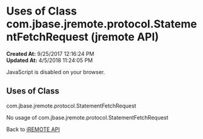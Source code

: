 # Uses of Class com.jbase.jremote.protocol.StatementFetchRequest (jremote API)

**Created At:** 9/25/2017 12:16:24 PM  
**Updated At:** 4/5/2018 11:24:05 PM  

<script type="text/javascript"><!--
    try {
        if (location.href.indexOf('is-external=true') == -1) {
            parent.document.title="Uses of Class com.jbase.jremote.protocol.StatementFetchRequest (jremote   API)";
        }
    }
    catch(err) {
    }
//--></script><noscript><div>JavaScript is disabled on your browser.</div></noscript><!-- ========= START OF TOP NAVBAR ======= -->
<!--   -->

<script type="text/javascript"><!--
  allClassesLink = document.getElementById("allclasses_navbar_top");
  if(window==top) {
    allClassesLink.style.display = "block";
  }
  else {
    allClassesLink.style.display = "none";
  }
  //--></script>
<!--   -->
<!-- ========= END OF TOP NAVBAR ========= -->
## Uses of Class
com.jbase.jremote.protocol.StatementFetchRequest

No usage of com.jbase.jremote.protocol.StatementFetchRequest
<!-- ======= START OF BOTTOM NAVBAR ====== -->
<!--   -->


Back to [jREMOTE API](com_jbase_jremote_package-summary)
